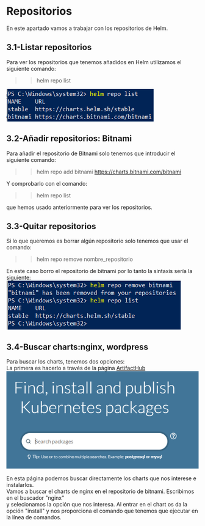 # Repositorios
 
 En este apartado vamos a trabajar con los repositorios de Helm.  
 
## 3.1-Listar repositorios  
  Para ver los repositorios que tenemos añadidos en Helm utilizamos el siguiente comando:  
  >>helm repo list 
  
  ![a](https://github.com/anamontejo95/Kubernetes-Helm/blob/main/imagenes/1.PNG)
## 3.2-Añadir repositorios: Bitnami  
Para añadir el repositorio de Bitnami solo tenemos que introducir el siguiente comando:  
>>helm repo add bitnami https://charts.bitnami.com/bitnami  
 
Y comprobarlo con el comando:  

>>helm repo list    

que hemos usado anteriormente para ver los repositorios.  

## 3.3-Quitar repositorios  

Si lo que queremos es borrar algún repositorio solo tenemos que usar el comando:  
>>helm repo remove nombre_repositorio  

En este caso borro el repositorio de bitnami por lo tanto la sintaxis sería la siguiente:  
![a](https://github.com/anamontejo95/Kubernetes-Helm/blob/main/imagenes/4.PNG)  

## 3.4-Buscar charts:nginx, wordpress  

Para buscar los charts, tenemos dos opciones:  
La primera es hacerlo a través de la página [ArtifactHub](https://artifacthub.io/)   
![a](https://github.com/anamontejo95/Kubernetes-Helm/blob/main/imagenes/2.PNG)  

En esta página podemos buscar directamente los charts que nos interese e instalarlos.  
Vamos a buscar el charts de nginx en el repositorio de bitnami. Escribimos en el buscador "nginx"  
y selecionamos la opción que nos interesa.
Al entrar en el chart os da la opción "install" y nos proporciona el comando que tenemos que ejecutar en la línea de comandos.  

